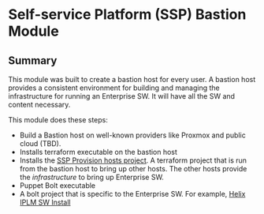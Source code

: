 # Self-service Platform (SSP) Bastion Module

## Summary

This module was built to create a bastion host for every user. A bastion host provides a consistent environment for building and managing the infrastructure for running an Enterprise SW. It will have all the SW and content necessary.

This module does these steps:
* Build a Bastion host on well-known providers like Proxmox and public cloud (TBD). 
* Installs terraform executable on the bastion host
* Installs the [SSP Provision hosts project](https://github.com/rajeshr264/ssp_provision_hosts). A terraform project that is run from the bastion host to bring up other hosts. The other hosts provide the _infrastructure_ to bring up Enterprise SW.
* Puppet Bolt executable 
* A bolt project that is specific to the Enterprise SW. For example, [Helix IPLM SW Install](https://github.com/rajeshr264/ssp_configure_iplm_hosts)
